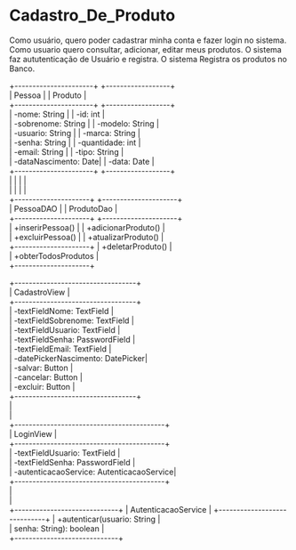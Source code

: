 # Cadastro_De_Produto

Como usuário, quero poder cadastrar minha conta e fazer login no sistema. 
Como usuario quero consultar, adicionar, editar meus produtos.
O sistema faz aututenticação de Usuário e registra.
O sistema Registra os produtos no Banco.


+----------------------+       +------------------+  
|      Pessoa          |       |   Produto        |        
+----------------------+       +------------------+        
| -nome: String        |       | -id: int         |    
| -sobrenome: String   |       | -modelo: String  |        
| -usuario: String     |       | -marca: String   |         
| -senha: String       |       | -quantidade: int |        
| -email: String       |       | -tipo: String    |       
| -dataNascimento: Date|       | -data: Date      |       
+----------------------+       +------------------+       
      |      |                     |     |                 
      |      |                     |     |                                   
+---------------------+       +---------------------+                          
|      PessoaDAO      |       |     ProdutoDao      |                          
+---------------------+       +---------------------+                          
| +inserirPessoa()    |       | +adicionarProduto() |                          
| +excluirPessoa()    |       | +atualizarProduto() |                          
+---------------------+       | +deletarProduto()   |                          
                              | +obterTodosProdutos |                          
                              +---------------------+                          
                                      
+----------------------------------+                 
|  CadastroView                    |                  
+----------------------------------+                
| -textFieldNome: TextField        |         
| -textFieldSobrenome: TextField   |          
| -textFieldUsuario: TextField     |           
| -textFieldSenha: PasswordField   |           
| -textFieldEmail: TextField       |         
| -datePickerNascimento: DatePicker|           
| -salvar: Button                  |           
| -cancelar: Button                |           
| -excluir: Button                 |           
+----------------------------------+                 
      |                               
      |                            
+------------------------------------------+                
|  LoginView                               |                
+------------------------------------------+               
| -textFieldUsuario: TextField             |        
| -textFieldSenha: PasswordField           |                                   
| -autenticacaoService: AutenticacaoService|  
+------------------------------------------+  
		|   
 		|   
+-----------------------------+
|   AutenticacaoService       |
+-----------------------------+
| +autenticar(usuario: String |  
| senha: String): boolean     |  
+-----------------------------+
